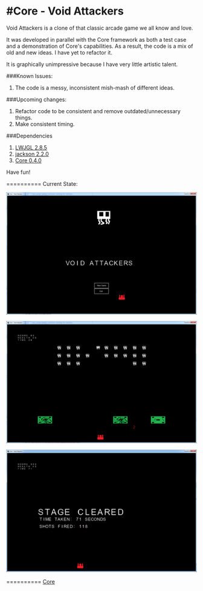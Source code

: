 #Core - Void Attackers
==========

Void Attackers is a clone of that classic arcade game we all know and love.


It was developed in parallel with the Core framework as both a test case and a demonstration of Core's capabilities.
As a result, the code is a mix of old and new ideas. I have yet to refactor it.


It is graphically unimpressive because I have very little artistic talent.


###Known Issues:
1. The code is a messy, inconsistent mish-mash of different ideas.

###Upcoming changes:
1. Refactor code to be consistent and remove outdated/unnecessary things.
2. Make consistent timing.

###Dependencies
1. [LWJGL 2.8.5](http://www.lwjgl.org)
2. [jackson 2.2.0](http://jackson.codehaus.org)
3. [Core 0.4.0](http://www.github.com/jgefroh/core)

Have fun!

==========
Current State:

![The Menu](/ss/31MAY13.png)

![Gameplay](/ss/31MAY13_1.png)

![Victory](/ss/31MAY13_2.png)

==========
[Core](https://github.com/JGefroh/core)
